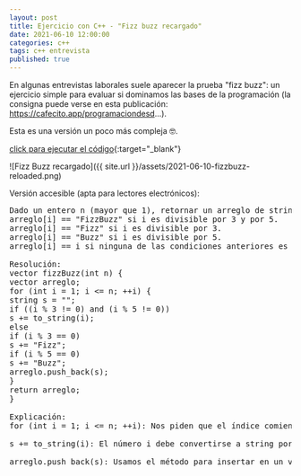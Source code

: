 ```yaml
---
layout: post
title: Ejercicio con C++ - "Fizz buzz recargado"
date: 2021-06-10 12:00:00
categories: c++
tags: c++ entrevista
published: true
---
```


En algunas entrevistas laborales suele aparecer la prueba "fizz buzz": un ejercicio simple para evaluar si dominamos las bases de la programación (la consigna puede verse en esta publicación: https://cafecito.app/programaciondesd...).

Esta es una versión un poco más compleja 🤓.

[click para ejecutar el código](https://onlinegdb.com/fiqBp3OSx){:target="_blank"}

![Fizz Buzz recargado]({{ site.url }}/assets/2021-06-10-fizzbuzz-reloaded.png)


Versión accesible (apta para lectores electrónicos):

<pre>
Dado un entero n (mayor que 1), retornar un arreglo de strings -indizado desde 1- donde:
arreglo[i] == "FizzBuzz" si i es divisible por 3 y por 5.
arreglo[i] == "Fizz" si i es divisible por 3.
arreglo[i] == "Buzz" si i es divisible por 5.
arreglo[i] == i si ninguna de las condiciones anteriores es verdadera.

Resolución:
vector<string> fizzBuzz(int n) {
vector<string> arreglo;
for (int i = 1; i <= n; ++i) {
string s = "";
if ((i % 3 != 0) and (i % 5 != 0))
s += to_string(i);
else
if (i % 3 == 0)
s += "Fizz";
if (i % 5 == 0)
s += "Buzz";
arreglo.push_back(s);
}
return arreglo;
}

Explicación:
for (int i = 1; i <= n; ++i): Nos piden que el índice comience en 1 (aunque el arreglo se llenará desde el principio, en la posición 0).

s += to_string(i): El número i debe convertirse a string porque el arreglo es de strings.

arreglo.push_back(s): Usamos el método para insertar en un vector (a continuación del último elemento o en la posición 0 si aún no hay elementos).</pre>
    
    
